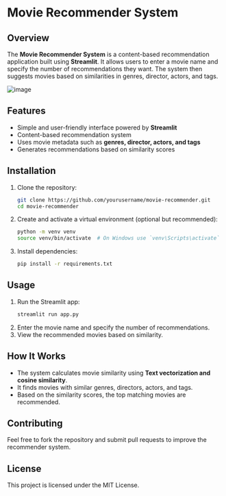 # Movie Recommender System

## Overview
The **Movie Recommender System** is a content-based recommendation application built using **Streamlit**. It allows users to enter a movie name and specify the number of recommendations they want. The system then suggests movies based on similarities in genres, director, actors, and tags.

![image](https://github.com/user-attachments/assets/570b56c0-5ab3-46c1-bf3a-39dab2760d03)

## Features
- Simple and user-friendly interface powered by **Streamlit**
- Content-based recommendation system
- Uses movie metadata such as **genres, director, actors, and tags**
- Generates recommendations based on similarity scores

## Installation
1. Clone the repository:
   ```bash
   git clone https://github.com/yourusername/movie-recommender.git
   cd movie-recommender
   ```
2. Create and activate a virtual environment (optional but recommended):
   ```bash
   python -m venv venv
   source venv/bin/activate  # On Windows use `venv\Scripts\activate`
   ```
3. Install dependencies:
   ```bash
   pip install -r requirements.txt
   ```

## Usage
1. Run the Streamlit app:
   ```bash
   streamlit run app.py
   ```
2. Enter the movie name and specify the number of recommendations.
3. View the recommended movies based on similarity.

## How It Works
- The system calculates movie similarity using **Text vectorization and cosine similarity**.
- It finds movies with similar genres, directors, actors, and tags.
- Based on the similarity scores, the top matching movies are recommended.

## Contributing
Feel free to fork the repository and submit pull requests to improve the recommender system.

## License
This project is licensed under the MIT License.

